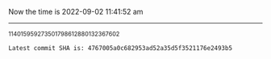 Now the time is 2022-09-02 11:41:52 am

---

<small>114015959273501798612880132367602</small>

```txt
Latest commit SHA is: 4767005a0c682953ad52a35d5f3521176e2493b5
```
